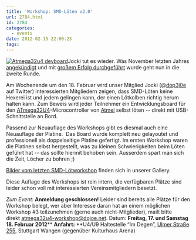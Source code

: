 ```yaml
---
title: 'Workshop: SMD-Löten v2.0'
url: 2784.html
id: 2784
categories:
  - events
date: 2012-02-15 22:00:23
tags:
---
```


[![](https://blog.shackspace.de/gallery/var/thumbs/Projekte/ATmega32U4-Board/DSC_5667.jpg "Atmega32u4 devboard")](https://blog.shackspace.de/gallery/index.php/Projekte/ATmega32U4-Board)Jocki tut es wieder.  Was November letzten Jahres [angekündigt](https://blog.shackspace.de/?p=2524) und mit [großem Erfolg durchgeführt](https://blog.shackspace.de/?p=2555) wurde geht nun in die zweite Runde.

Am Wochenende um den 18\. Februar wird unser Mitglied Jocki (@[dop3j0e](http://twitter.com/dop3j0e) auf Twitter) interessierten Mitgliedern zeigen, dass SMD-Löten keine Hexerei ist und jedem gelingen kann, der einen Lötkolben richtig herum halten kann. Zum Beweis wird jeder Teilnehmer ein Entwicklungsboard für den [ATmega32U4](http://www.atmel.com/dyn/products/product_card.asp?part_id=4317&amp;category_id=163&amp;family_id=607&amp;subfamily_id=760)-Microcontroller von [Atmel](http://atmel.com/) selbst löten -- direkt mit USB-Schnittstelle an Bord.

<!--more-->

Passend zur Neuauflage des Workshops gibt es diesmal auch eine Neuauflage der Platine.  Das Board wurde komplett neu gelayoutet und professionell als doppelseitige Platine gefertigt. Im ersten Workshop waren die Platinen selbst hergestellt, was zu kleinen Schwierigkeiten beim Löten geführt hat -- das sollte hiermit behoben sein. Ausserdem spart man sich die Zeit, Löcher zu bohren ;)

[Bilder vom letzten SMD-Lötworkshop](https://blog.shackspace.de/gallery/index.php/Menschen-Daten-Sensationen/SMD-Workshop-2011-11-04-05) finden sich in unserer Gallery.

Diese Auflage des Workshops ist rein intern, die verfügbaren Plätze sind leider schon voll mit interessierten Vereinsmitgliedern besetzt.

_Zum Event:_
**Anmeldung geschlossen!** Leider sind bereits alle Plätze für den Workshop belegt, wer aber Interesse daran hat an einem möglichen Workshop #3 teilzunehmen (gerne auch nicht-Mitglieder), mailt bitte direkt [atmega32u4-workshop@dojoe.net](mailto:atmega32u4-workshop@dojoe.net?subject=[workshop]%20Interesse).
Datum: **Freitag, 17\. und Samstag 18\. Februar 2012****
**Anfahrt:** **U4/U9 Haltestelle “Im Degen”, [Ulmer Straße 255](https://blog.shackspace.de/?page_id=713), Stuttgart Wangen (gegenüber Kulturhaus Arena)